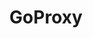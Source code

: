---
codehost: https://github.com/goproxyio/goproxy
logohandle: goproxyio
sort: goproxy
title: GoProxy
website: https://goproxy.io/
---